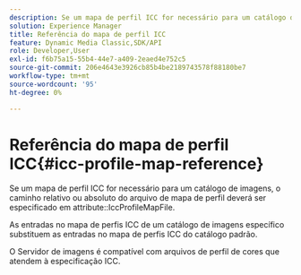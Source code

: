 ```yaml
---
description: Se um mapa de perfil ICC for necessário para um catálogo de imagens, o caminho relativo ou absoluto do arquivo de mapa de perfil deverá ser especificado no atributo IccProfileMapFile.
solution: Experience Manager
title: Referência do mapa de perfil ICC
feature: Dynamic Media Classic,SDK/API
role: Developer,User
exl-id: f6b75a15-55b4-44e7-a409-2eaed4e752c5
source-git-commit: 206e4643e3926cb85b4be2189743578f88180be7
workflow-type: tm+mt
source-wordcount: '95'
ht-degree: 0%

---
```


# Referência do mapa de perfil ICC{#icc-profile-map-reference}

Se um mapa de perfil ICC for necessário para um catálogo de imagens, o caminho relativo ou absoluto do arquivo de mapa de perfil deverá ser especificado em attribute::IccProfileMapFile.

As entradas no mapa de perfis ICC de um catálogo de imagens específico substituem as entradas no mapa de perfis ICC do catálogo padrão.

O Servidor de imagens é compatível com arquivos de perfil de cores que atendem à especificação ICC.
